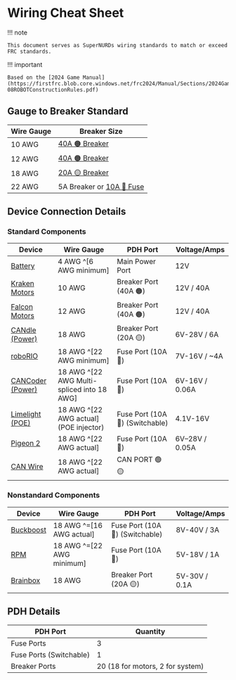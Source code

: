 # Wiring Cheat Sheet

!!! note

    This document serves as SuperNURDs wiring standards to match or exceed FRC standards.

!!! important

    Based on the [2024 Game Manual](https://firstfrc.blob.core.windows.net/frc2024/Manual/Sections/2024GameManual-08ROBOTConstructionRules.pdf)

## Gauge to Breaker Standard

| Wire Gauge | Breaker Size                                                                                                                                                                                                                                                                      |
| ---------- | --------------------------------------------------------------------------------------------------------------------------------------------------------------------------------------------------------------------------------------------------------------------------------- |
| 10 AWG     | [40A 🟠 Breaker](https://www.revrobotics.com/rev-11-1863/)                                                                                                                                                                                                                       |
| 12 AWG     | [40A 🟠 Breaker](https://www.revrobotics.com/rev-11-1863/)                                                                                                                                                                                                                       |
| 18 AWG     | [20A 🟡 Breaker](https://www.revrobotics.com/rev-11-1861/)                                                                                                                                                                                                                       |
| 22 AWG     | 5A Breaker or [10A 🔴 Fuse](https://www.andymark.com/products/10-amp-mini-red-fuse?via=Z2lkOi8vYW5keW1hcmsvV29ya2FyZWE6Ok5hdmlnYXRpb246OlNlYXJjaFJlc3VsdHMvJTdCJTIyYnV0dG9uJTIyJTNBJTIyc2VhcmNoJTIyJTJDJTIycSUyMiUzQSUyMmZ1c2UlMjIlMkMlMjJ1dGY4JTIyJTNBJTIyJUUyJTlDJTkzJTIyJTdE) |

## Device Connection Details

### Standard Components

| Device                                                                                                                                                                                                                                                                            | Wire Gauge                                 | PDH Port                         | Voltage/Amps   |
| --------------------------------------------------------------------------------------------------------------------------------------------------------------------------------------------------------------------------------------------------------------------------------- | ------------------------------------------ | -------------------------------- | -------------- |
| [Battery](https://www.andymark.com/products/mk-es17-12-12v-sla-battery-set-of-2?via=Z2lkOi8vYW5keW1hcmsvV29ya2FyZWE6Ok5hdmlnYXRpb246OlNlYXJjaFJlc3VsdHMvJTdCJTIyYnV0dG9uJTIyJTNBJTIyc2VhcmNoJTIyJTJDJTIycSUyMiUzQSUyMkJhdHRlcnklMjIlMkMlMjJ1dGY4JTIyJTNBJTIyJUUyJTlDJTkzJTIyJTdE) | 4 AWG ^[6 AWG minimum]                     | Main Power Port                  | 12V            |
| [Kraken Motors](https://wcproducts.com/products/kraken)                                                                                                                                                                                                                           | 10 AWG                                     | Breaker Port (40A 🟠)           | 12V / 40A      |
| [Falcon Motors](https://store.ctr-electronics.com/falcon-500-powered-by-talon-fx/)                                                                                                                                                                                                | 12 AWG                                     | Breaker Port (40A 🟠)           | 12V / 40A      |
| [CANdle (Power)](https://store.ctr-electronics.com/candle/)                                                                                                                                                                                                                       | 18 AWG                                     | Breaker Port (20A 🟡)           | 6V-28V / 6A    |
| [roboRIO](https://www.ni.com/docs/en-US/bundle/roborio-frc-specs/page/specs.html)                                                                                                                                                                                                 | 18 AWG ^[22 AWG minimum]                   | Fuse Port (10A 🔴)              | 7V-16V / \~4A  |
| [CANCoder (Power)](https://store.ctr-electronics.com/cancoder/)                                                                                                                                                                                                                   | 18 AWG ^[22 AWG Multi-spliced into 18 AWG] | Fuse Port (10A 🔴)              | 6V-16V / 0.06A |
| [Limelight (POE)](https://limelightvision.io/collections/products/products/limelight-3g)                                                                                                                                                                                          | 18 AWG ^[22 AWG actual] (POE injector)     | Fuse Port (10A 🔴) (Switchable) | 4.1V-16V       |
| [Pigeon 2](https://store.ctr-electronics.com/pigeon-2/)                                                                                                                                                                                                                           | 18 AWG ^[22 AWG actual]                    | Fuse Port (10A 🔴)              | 6V–28V / 0.05A |
| [CAN Wire](https://wcproducts.com/products/wire)                                                                                                                                                                                                                                  | 18 AWG ^[22 AWG actual]                    | CAN PORT 🟢🟡                  |                |

### Nonstandard Components

| Device                                                                                                                                                                                                                                                                                                                                                                                                                                                                                         | Wire Gauge                | PDH Port                         | Voltage/Amps  |
| ---------------------------------------------------------------------------------------------------------------------------------------------------------------------------------------------------------------------------------------------------------------------------------------------------------------------------------------------------------------------------------------------------------------------------------------------------------------------------------------------- | ------------------------- | -------------------------------- | ------------- |
| [Buckboost](https://www.amazon.com/dp/B07YZBLCY5?ref_=cm_sw_r_mwn_dp_RTA53JTPWSH5JCAQQY3N&language=en-US&th=1)                                                                                                                                                                                                                                                                                                                                                                                 | 18 AWG ^=[16 AWG actual]  | Fuse Port (10A 🔴) (Switchable) | 8V-40V / 3A   |
| [RPM](https://www.revrobotics.com/rev-11-1856/)                                                                                                                                                                                                                                                                                                                                                                                                                                                | 18 AWG ^=[22 AWG minimum] | Fuse Port (10A 🔴)              | 5V-18V / 1A   |
| [Brainbox](https://www.digikey.com/en/products/detail/brainboxes/SW-005/10707220?utm_adgroup=&utm_source=google&utm_medium=cpc&utm_campaign=PMax%20Shopping_Product_Low%20ROAS%20Categories&utm_term=&utm_content=&utm_id=go_cmp-20243063506_adg-_ad-__dev-c_ext-_prd-10707220_sig-CjwKCAiAgeeqBhBAEiwAoDDhn4cIbYoBl8Z6SP9xnkMEmNVM-WrD_xpfsFmYmj6y0Cb7H9kOBvuzMhoCeBUQAvD_BwE&gad_source=1&gclid=CjwKCAiAgeeqBhBAEiwAoDDhn4cIbYoBl8Z6SP9xnkMEmNVM-WrD_xpfsFmYmj6y0Cb7H9kOBvuzMhoCeBUQAvD_BwE) | 18 AWG                    | Breaker Port (20A 🟡)           | 5V-30V / 0.1A |

## PDH Details

| PDH Port | Quantity |
| -------- | -------- |
| Fuse Ports | 3 |
| Fuse Ports (Switchable) | 1 |
| Breaker Ports | 20 (18 for motors, 2 for system) |
